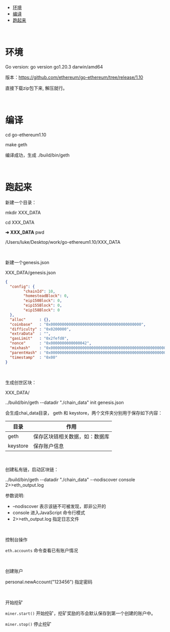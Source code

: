 - [环境](#环境)
- [编译](#编译)
- [跑起来](#跑起来)

<br />

# 环境

Go version: go version go1.20.3 darwin/amd64

版本：https://github.com/ethereum/go-ethereum/tree/release/1.10

直接下载zip包下来, 解压就行。

<br />

# 编译

cd  go-ethereum1.10

make geth

编译成功，生成 ./build/bin/geth

<br />



# 跑起来

新建一个目录：

mkdir XXX_DATA

cd XXX_DATA

**➜** **XXX_DATA** pwd

/Users/luke/Desktop/work/go-ethereum1.10/XXX_DATA

<br />

新建一个genesis.json

XXX_DATA/genesis.json

```json
{
  "config": {
        "chainId": 10,
        "homesteadBlock": 0,
        "eip150Block": 0,
        "eip155Block": 0,
        "eip158Block": 0
  },
  "alloc"      : {},
  "coinbase"   : "0x0000000000000000000000000000000000000000",
  "difficulty" : "0x0200000",
  "extraData"  : "",
  "gasLimit"   : "0x2fefd8",
  "nonce"      : "0x0000000000000042",
  "mixhash"    : "0x0000000000000000000000000000000000000000000000000000000000000000",
  "parentHash" : "0x0000000000000000000000000000000000000000000000000000000000000000",
  "timestamp"  : "0x00"
}

```

<br />

生成创世区块：

XXX_DATA/

 ../build/bin/geth --datadir "./chain_data" init genesis.json

会生成chai_data目录， geth 和 keystore，两个文件夹分别用于保存如下内容：

| 目录     | 作用                           |
| -------- | ------------------------------ |
| geth     | 保存区块链相关数据，如：数据库 |
| keystore | 保存账户信息                   |

<br />

创建私有链，启动区块链：

../build/bin/geth --datadir "./chain_data" --nodiscover console 2>>eth_output.log


参数说明:

- –nodiscover 表示该链不可被发现，即非公开的
- console 进入JavaScript 命令行模式
- 2>>eth_output.log 指定日志文件

<br />

控制台操作

`eth.accounts` 命令查看已有账户情况

<br />

创建账户

personal.newAccount("123456") 指定密码

<br />

开始挖矿

`miner.start()` 开始挖矿，挖矿奖励的币会默认保存到第一个创建的账户中。

`miner.stop()` 停止挖矿

<br />

